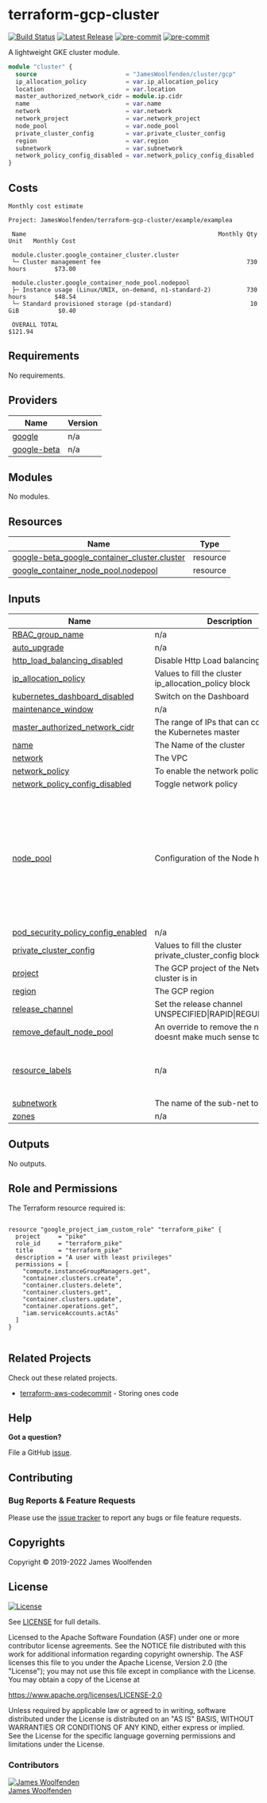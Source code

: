 # terraform-gcp-cluster

[![Build Status](https://github.com/JamesWoolfenden/terraform-gcp-cluster/workflows/Verify/badge.svg?branch=master)](https://github.com/JamesWoolfenden/terraform-gcp-cluster)
[![Latest Release](https://img.shields.io/github/release/JamesWoolfenden/terraform-gcp-cluster.svg)](https://github.com/JamesWoolfenden/terraform-gcp-cluster/releases/latest)
[![pre-commit](https://img.shields.io/badge/pre--commit-enabled-brightgreen?logo=pre-commit&logoColor=white)](https://github.com/pre-commit/pre-commit)
[![pre-commit](https://img.shields.io/badge/checkov-verified-brightgreen)](https://www.checkov.io/)

A lightweight GKE cluster module.

```terraform
module "cluster" {
  source                         = "JamesWoolfenden/cluster/gcp"
  ip_allocation_policy           = var.ip_allocation_policy
  location                       = var.location
  master_authorized_network_cidr = module.ip.cidr
  name                           = var.name
  network                        = var.network
  network_project                = var.network_project
  node_pool                      = var.node_pool
  private_cluster_config         = var.private_cluster_config
  region                         = var.region
  subnetwork                     = var.subnetwork
  network_policy_config_disabled = var.network_policy_config_disabled
}
```

## Costs

```text
Monthly cost estimate

Project: JamesWoolfenden/terraform-gcp-cluster/example/examplea

 Name                                                      Monthly Qty  Unit   Monthly Cost

 module.cluster.google_container_cluster.cluster
 └─ Cluster management fee                                         730  hours        $73.00

 module.cluster.google_container_node_pool.nodepool
 ├─ Instance usage (Linux/UNIX, on-demand, n1-standard-2)          730  hours        $48.54
 └─ Standard provisioned storage (pd-standard)                      10  GiB           $0.40

 OVERALL TOTAL                                                                      $121.94
```
<!-- BEGINNING OF PRE-COMMIT-TERRAFORM DOCS HOOK -->
## Requirements

No requirements.

## Providers

| Name | Version |
|------|---------|
| <a name="provider_google"></a> [google](#provider\_google) | n/a |
| <a name="provider_google-beta"></a> [google-beta](#provider\_google-beta) | n/a |

## Modules

No modules.

## Resources

| Name | Type |
|------|------|
| [google-beta_google_container_cluster.cluster](https://registry.terraform.io/providers/hashicorp/google-beta/latest/docs/resources/google_container_cluster) | resource |
| [google_container_node_pool.nodepool](https://registry.terraform.io/providers/hashicorp/google/latest/docs/resources/container_node_pool) | resource |

## Inputs

| Name | Description | Type | Default | Required |
|------|-------------|------|---------|:--------:|
| <a name="input_RBAC_group_name"></a> [RBAC\_group\_name](#input\_RBAC\_group\_name) | n/a | `string` | `""` | no |
| <a name="input_auto_upgrade"></a> [auto\_upgrade](#input\_auto\_upgrade) | n/a | `bool` | `true` | no |
| <a name="input_http_load_balancing_disabled"></a> [http\_load\_balancing\_disabled](#input\_http\_load\_balancing\_disabled) | Disable Http Load balancing | `bool` | `false` | no |
| <a name="input_ip_allocation_policy"></a> [ip\_allocation\_policy](#input\_ip\_allocation\_policy) | Values to fill the cluster ip\_allocation\_policy block | `map(any)` | n/a | yes |
| <a name="input_kubernetes_dashboard_disabled"></a> [kubernetes\_dashboard\_disabled](#input\_kubernetes\_dashboard\_disabled) | Switch on the Dashboard | `bool` | `false` | no |
| <a name="input_maintenance_window"></a> [maintenance\_window](#input\_maintenance\_window) | n/a | `string` | `"00:30"` | no |
| <a name="input_master_authorized_network_cidr"></a> [master\_authorized\_network\_cidr](#input\_master\_authorized\_network\_cidr) | The range of IPs that can connect to the Kubernetes master | `string` | n/a | yes |
| <a name="input_name"></a> [name](#input\_name) | The Name of the cluster | `string` | n/a | yes |
| <a name="input_network"></a> [network](#input\_network) | The VPC | `any` | n/a | yes |
| <a name="input_network_policy"></a> [network\_policy](#input\_network\_policy) | To enable the network policy | `bool` | `true` | no |
| <a name="input_network_policy_config_disabled"></a> [network\_policy\_config\_disabled](#input\_network\_policy\_config\_disabled) | Toggle network policy | `bool` | `false` | no |
| <a name="input_node_pool"></a> [node\_pool](#input\_node\_pool) | Configuration of the Node hosts | `map(any)` | <pre>{<br>  "auto_repair": "true",<br>  "auto_upgrade": "true",<br>  "autoscaling_max": "10",<br>  "autoscaling_min": "1",<br>  "disk_size_gb": "10",<br>  "disk_type": "pd-standard",<br>  "machine_type": "n1-standard-2",<br>  "max_pods_per_node": "32",<br>  "name": "default-pool",<br>  "node_count": "1"<br>}</pre> | no |
| <a name="input_pod_security_policy_config_enabled"></a> [pod\_security\_policy\_config\_enabled](#input\_pod\_security\_policy\_config\_enabled) | n/a | `bool` | `true` | no |
| <a name="input_private_cluster_config"></a> [private\_cluster\_config](#input\_private\_cluster\_config) | Values to fill the cluster private\_cluster\_config block | `map(any)` | n/a | yes |
| <a name="input_project"></a> [project](#input\_project) | The GCP project of the Network the cluster is in | `any` | n/a | yes |
| <a name="input_region"></a> [region](#input\_region) | The GCP region | `string` | n/a | yes |
| <a name="input_release_channel"></a> [release\_channel](#input\_release\_channel) | Set the release channel UNSPECIFIED\|RAPID\|REGULAR\|STABLE | `string` | `"STABLE"` | no |
| <a name="input_remove_default_node_pool"></a> [remove\_default\_node\_pool](#input\_remove\_default\_node\_pool) | An override to remove the node pool, doesnt make much sense to me either | `bool` | `true` | no |
| <a name="input_resource_labels"></a> [resource\_labels](#input\_resource\_labels) | n/a | `map(any)` | <pre>{<br>  "createdby": "terraform",<br>  "module": "terraform-gcp-cluster"<br>}</pre> | no |
| <a name="input_subnetwork"></a> [subnetwork](#input\_subnetwork) | The name of the sub-net to use | `any` | n/a | yes |
| <a name="input_zones"></a> [zones](#input\_zones) | n/a | `any` | n/a | yes |

## Outputs

No outputs.
<!-- END OF PRE-COMMIT-TERRAFORM DOCS HOOK -->

## Role and Permissions

<!-- BEGINNING OF PRE-COMMIT-PIKE DOCS HOOK -->
The Terraform resource required is:

```golang

resource "google_project_iam_custom_role" "terraform_pike" {
  project     = "pike"
  role_id     = "terraform_pike"
  title       = "terraform_pike"
  description = "A user with least privileges"
  permissions = [
    "compute.instanceGroupManagers.get",
    "container.clusters.create",
    "container.clusters.delete",
    "container.clusters.get",
    "container.clusters.update",
    "container.operations.get",
    "iam.serviceAccounts.actAs"
  ]
}


```
<!-- END OF PRE-COMMIT-PIKE DOCS HOOK -->

## Related Projects

Check out these related projects.

- [terraform-aws-codecommit](https://github.com/jameswoolfenden/terraform-aws-codebuild) - Storing ones code

## Help

**Got a question?**

File a GitHub [issue](https://github.com/jameswoolfenden/terraform-aws-cluster/issues).

## Contributing

### Bug Reports & Feature Requests

Please use the [issue tracker](https://github.com/jameswoolfenden/terraform-aws-cluster/issues) to report any bugs or file feature requests.

## Copyrights

Copyright © 2019-2022 James Woolfenden

## License

[![License](https://img.shields.io/badge/License-Apache%202.0-blue.svg)](https://opensource.org/licenses/Apache-2.0)

See [LICENSE](LICENSE) for full details.

Licensed to the Apache Software Foundation (ASF) under one
or more contributor license agreements. See the NOTICE file
distributed with this work for additional information
regarding copyright ownership. The ASF licenses this file
to you under the Apache License, Version 2.0 (the
"License"); you may not use this file except in compliance
with the License. You may obtain a copy of the License at

<https://www.apache.org/licenses/LICENSE-2.0>

Unless required by applicable law or agreed to in writing,
software distributed under the License is distributed on an
"AS IS" BASIS, WITHOUT WARRANTIES OR CONDITIONS OF ANY
KIND, either express or implied. See the License for the
specific language governing permissions and limitations
under the License.

### Contributors

[![James Woolfenden][jameswoolfenden_avatar]][jameswoolfenden_homepage]<br/>[James Woolfenden][jameswoolfenden_homepage]

[jameswoolfenden_homepage]: https://github.com/jameswoolfenden
[jameswoolfenden_avatar]: https://github.com/jameswoolfenden.png?size=150
